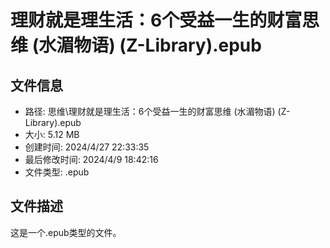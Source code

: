 ﻿# 理财就是理生活：6个受益一生的财富思维 (水湄物语) (Z-Library).epub

## 文件信息
- 路径: 思维\理财就是理生活：6个受益一生的财富思维 (水湄物语) (Z-Library).epub
- 大小: 5.12 MB
- 创建时间: 2024/4/27 22:33:35
- 最后修改时间: 2024/4/9 18:42:16
- 文件类型: .epub

## 文件描述
这是一个.epub类型的文件。

